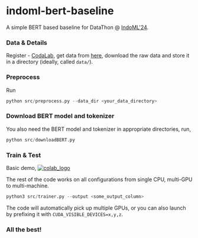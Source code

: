 # indoml-bert-baseline

A simple BERT based baseline for DataThon @ [IndoML'24](https://sites.google.com/view/datathon-indoml24).

### Data & Details
Register - [CodaLab](https://codalab.lisn.upsaclay.fr/competitions/19907#learn_the_details), 
get data from [here](https://codalab.lisn.upsaclay.fr/competitions/19907#participate),
download the raw data and store it in a directory (ideally, called `data/`).

### Preprocess
Run
```python
python src/preprocess.py --data_dir <your_data_directory>
```

### Download BERT model and tokenizer
You also need the BERT model and tokenizer in appropriate directories, run,
```python
python src/downloadBERT.py
```

### Train & Test
Basic demo, [![colab_logo](https://colab.research.google.com/assets/colab-badge.svg)](https://colab.research.google.com/github/karannb/indoml-bert-baseline/blob/main/tutorial.ipynb)

The rest of the code works on all configurations from single CPU, multi-GPU to multi-machine.
```python
python3 src/trainer.py --output <some_output_column>
```
The code will automatically pick up multiple GPUs, or you can also launch by prefixing it with `CUDA_VISIBLE_DEVICES=x,y,z`.


### All the best!
